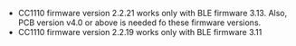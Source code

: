 *  CC1110 firmware version 2.2.21 works only with BLE firmware 3.13. Also, PCB version v4.0 or above is needed fo these firmware versions.
*  CC1110 firmware version 2.2.19 works only with BLE firmware 3.11
